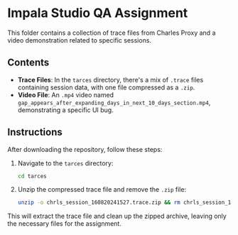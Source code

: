 # Impala Studio QA Assignment

This folder contains a collection of trace files from Charles Proxy and a video demonstration related to specific sessions.

## Contents
- **Trace Files**: In the `tarces` directory, there's a mix of `.trace` files containing session data, with one file compressed as a `.zip`.
- **Video File**: An `.mp4` video named `gap_appears_after_expanding_days_in_next_10_days_section.mp4`, demonstrating a specific UI bug.

## Instructions

After downloading the repository, follow these steps:

1. Navigate to the `tarces` directory:
   ```bash
   cd tarces
   ```
2. Unzip the compressed trace file and remove the `.zip` file:
   ```bash
   unzip -o chrls_session_160820241527.trace.zip && rm chrls_session_160820241527.trace.zip
   ```

This will extract the trace file and clean up the zipped archive, leaving only the necessary files for the assignment.
